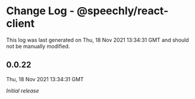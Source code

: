 # Change Log - @speechly/react-client

This log was last generated on Thu, 18 Nov 2021 13:34:31 GMT and should not be manually modified.

## 0.0.22
Thu, 18 Nov 2021 13:34:31 GMT

_Initial release_

